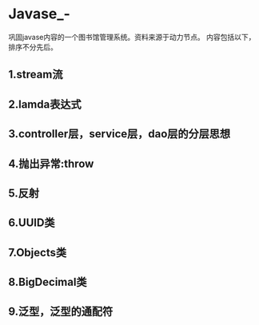 # Javase_-
巩固javase内容的一个图书馆管理系统。资料来源于动力节点。
内容包括以下，排序不分先后。
## 1.stream流
## 2.lamda表达式
## 3.controller层，service层，dao层的分层思想
## 4.抛出异常:throw
## 5.反射
## 6.UUID类
## 7.Objects类
## 8.BigDecimal类
## 9.泛型，泛型的通配符
